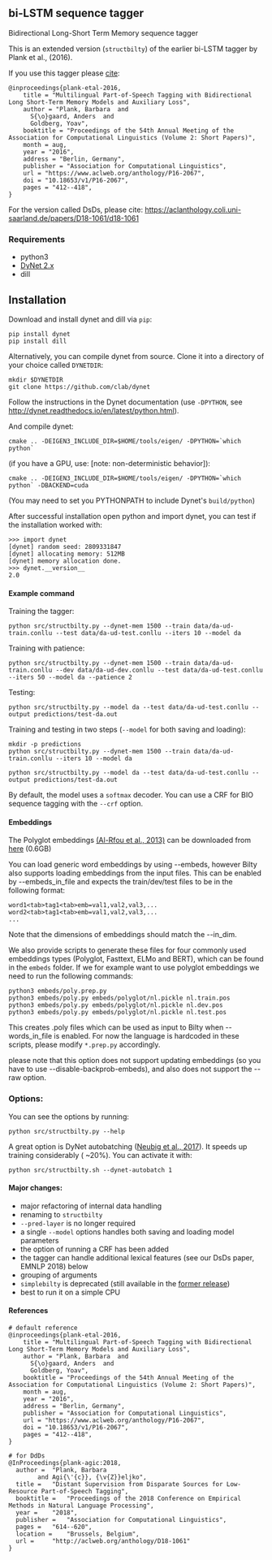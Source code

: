 ## bi-LSTM sequence tagger 

Bidirectional Long-Short Term Memory sequence tagger 

This is an extended version (`structbilty`) of the earlier bi-LSTM tagger by Plank et al., (2016).

If you use this tagger please [cite](http://arxiv.org/abs/1604.05529):

```
@inproceedings{plank-etal-2016,
    title = "Multilingual Part-of-Speech Tagging with Bidirectional Long Short-Term Memory Models and Auxiliary Loss",
    author = "Plank, Barbara  and
      S{\o}gaard, Anders  and
      Goldberg, Yoav",
    booktitle = "Proceedings of the 54th Annual Meeting of the Association for Computational Linguistics (Volume 2: Short Papers)",
    month = aug,
    year = "2016",
    address = "Berlin, Germany",
    publisher = "Association for Computational Linguistics",
    url = "https://www.aclweb.org/anthology/P16-2067",
    doi = "10.18653/v1/P16-2067",
    pages = "412--418",
}
```


For the version called DsDs, please cite: https://aclanthology.coli.uni-saarland.de/papers/D18-1061/d18-1061


### Requirements

* python3 
* [DyNet 2.x](https://github.com/clab/dynet)
* dill

## Installation

Download and install dynet and dill via `pip`:

```
pip install dynet
pip install dill
```

Alternatively, you can compile dynet from source. Clone it into a directory of your choice called `DYNETDIR`: 

```
mkdir $DYNETDIR
git clone https://github.com/clab/dynet
```

Follow the instructions in the Dynet documentation (use `-DPYTHON`,
see http://dynet.readthedocs.io/en/latest/python.html). 

And compile dynet:

```
cmake .. -DEIGEN3_INCLUDE_DIR=$HOME/tools/eigen/ -DPYTHON=`which python`
```

(if you have a GPU, use: [note: non-deterministic behavior]):

```
cmake .. -DEIGEN3_INCLUDE_DIR=$HOME/tools/eigen/ -DPYTHON=`which python` -DBACKEND=cuda
```
(You may need to set you PYTHONPATH to include Dynet's `build/python`)


After successful installation open python and import dynet, you can
test if the installation worked with:

```
>>> import dynet
[dynet] random seed: 2809331847
[dynet] allocating memory: 512MB
[dynet] memory allocation done.
>>> dynet.__version__
2.0
```



#### Example command

Training the tagger:

```
python src/structbilty.py --dynet-mem 1500 --train data/da-ud-train.conllu --test data/da-ud-test.conllu --iters 10 --model da
```

Training with patience:
```
python src/structbilty.py --dynet-mem 1500 --train data/da-ud-train.conllu --dev data/da-ud-dev.conllu --test data/da-ud-test.conllu --iters 50 --model da --patience 2
```

Testing:
```
python src/structbilty.py --model da --test data/da-ud-test.conllu --output predictions/test-da.out
```

Training and testing in two steps (`--model` for both saving and loading):

```
mkdir -p predictions
python src/structbilty.py --dynet-mem 1500 --train data/da-ud-train.conllu --iters 10 --model da

python src/structbilty.py --model da --test data/da-ud-test.conllu --output predictions/test-da.out
```

By default, the model uses a `softmax` decoder. You can use a CRF for BIO sequence tagging with the `--crf` option.

#### Embeddings

The Polyglot embeddings [(Al-Rfou et al.,
2013)](https://sites.google.com/site/rmyeid/projects/polyglot) can be
downloaded from [here](http://www.itu.dk/people/bapl/embeds.tar.gz) (0.6GB)

You can load generic word embeddings by using --embeds, however Bilty also supports loading embeddings from the input files. This can be enabled by --embeds_in_file and expects the train/dev/test files to be in the following format:

```
word1<tab>tag1<tab>emb=val1,val2,val3,...
word2<tab>tag1<tab>emb=val1,val2,val3,...
...
```

Note that the dimensions of embeddings should match the --in_dim.

We also provide scripts to generate these files for four commonly used embeddings types (Polyglot, Fasttext, ELMo and BERT), which can be found in the `embeds` folder. If we for example want to use polyglot embeddings we need to run the following commands:

```
python3 embeds/poly.prep.py 
python3 embeds/poly.py embeds/polyglot/nl.pickle nl.train.pos 
python3 embeds/poly.py embeds/polyglot/nl.pickle nl.dev.pos 
python3 embeds/poly.py embeds/polyglot/nl.pickle nl.test.pos 
``` 

This creates .poly files which can be used as input to Bilty when --words_in_file is enabled. For now the language is hardcoded in these scripts, please modify `*.prep.py` accordingly.


please note that this option does not support updating embeddings (so you have to use --disable-backprob-embeds), and also does not support the --raw option.

### Options:

You can see the options by running:

```
python src/structbilty.py --help
```

A great option is DyNet autobatching ([Neubig et al.,
2017](https://arxiv.org/abs/1705.07860)).  It speeds up training considerably (
~20\%).  You can activate it with:

``
python src/structbilty.sh --dynet-autobatch 1
``

#### Major changes:

- major refactoring of internal data handling
- renaming to `structbilty`
- `--pred-layer` is no longer required
- a single `--model` options handles both saving and loading model parameters
- the option of running a CRF has been added
- the tagger can handle additional lexical features (see our DsDs paper, EMNLP 2018) below 
- grouping of arguments
- `simplebilty` is deprecated (still available in the [former release](https://github.com/bplank/bilstm-aux/releases/tag/v1.0))
- best to run it on a simple CPU


#### References

```
# default reference
@inproceedings{plank-etal-2016,
    title = "Multilingual Part-of-Speech Tagging with Bidirectional Long Short-Term Memory Models and Auxiliary Loss",
    author = "Plank, Barbara  and
      S{\o}gaard, Anders  and
      Goldberg, Yoav",
    booktitle = "Proceedings of the 54th Annual Meeting of the Association for Computational Linguistics (Volume 2: Short Papers)",
    month = aug,
    year = "2016",
    address = "Berlin, Germany",
    publisher = "Association for Computational Linguistics",
    url = "https://www.aclweb.org/anthology/P16-2067",
    doi = "10.18653/v1/P16-2067",
    pages = "412--418",
}

# for DdDs
@InProceedings{plank-agic:2018,
  author = 	"Plank, Barbara
		and Agi{\'{c}}, {\v{Z}}eljko",
  title = 	"Distant Supervision from Disparate Sources for Low-Resource Part-of-Speech Tagging",
  booktitle = 	"Proceedings of the 2018 Conference on Empirical Methods in Natural Language Processing",
  year = 	"2018",
  publisher = 	"Association for Computational Linguistics",
  pages = 	"614--620",
  location = 	"Brussels, Belgium",
  url = 	"http://aclweb.org/anthology/D18-1061"
}


```

